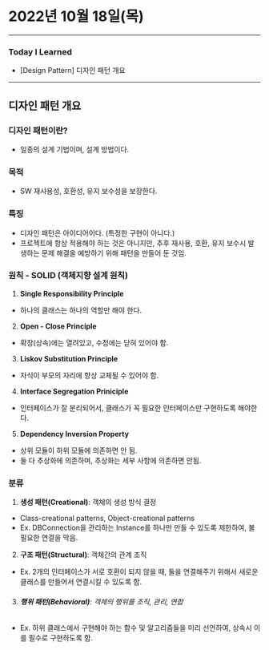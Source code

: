 # 2022년 10월 18일(목)

----

### Today I Learned 

- [Design Pattern] 디자인 패턴 개요 

---

## 디자인 패턴 개요

### 디자인 패턴이란?

- 일종의 설계 기법이며, 설계 방법이다.

### 목적

- SW 재사용성, 호환성, 유지 보수성을 보장한다.

### 특징

- 디자인 패턴은 아이디어이다. (특정한 구현이 아니다.)
- 프로젝트에 항상 적용해야 하는 것은 아니지만, 추후 재사용, 호환, 유지 보수시 발생하는 문제 해결을 예방하기 위해 패턴을 만들어 둔 것임.

### 원칙 - SOLID (객체지향 설계 원칙)

1. **Single Responsibility Principle**

- 하나의 클래스는 하나의 역할만 해야 한다.

2. **Open - Close Principle**

- 확장(상속)에는 열려있고, 수정에는 닫혀 있어야 함.

3. **Liskov Substitution Principle**

- 자식이 부모의 자리에 항상 교체될 수 있어야 함.

4. **Interface Segregation Priniciple**

- 인터페이스가 잘 분리되어서, 클래스가 꼭 필요한 인터페이스만 구현하도록 해야한다.

5. **Dependency Inversion Property**

- 상위 모듈이 하위 모듈에 의존하면 안 됨.
- 둘 다 추상화에 의존하며, 추상화는 세부 사항에 의존하면 안됨.

### 분류

1. **생성 패턴(Creational)**: 객체의 생성 방식 결정

- Class-creational patterns, Object-creational patterns
- Ex. DBConnection을 관리하는 Instance를 하나만 만들 수 있도록 제한하여, 불필요한 연결을 막음.

2. **구조 패턴(Structural)**: 객체간의 관계 조직

- Ex. 2개의 인터페이스가 서로 호환이 되지 않을 때, 둘을 연결해주기 위해서 새로운 클래스를 만들어서 연결시킬 수 있도록 함.

3. ###### **행위 패턴(Behavioral)**: 객체의 행위를 조직, 관리, 연합

- Ex. 하위 클래스에서 구현해야 하는 함수 및 알고리즘들을 미리 선언하여, 상속시 이를 필수로 구현하도록 함.